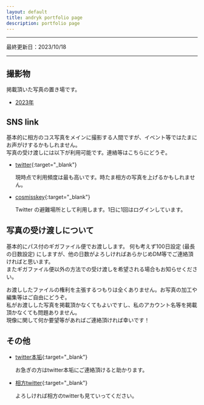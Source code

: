 ```yaml
---
layout: default
title: andryk portfolio page
description: portfolio page
---
```


---------------------------

最終更新日：2023/10/18

---------------------------

## 撮影物

掲載頂いた写真の置き場です。

* [2023年](./ph2023)

## SNS link

基本的に相方のコス写真をメインに撮影する人間ですが、イベント等ではたまにお声がけするかもしれません。  
写真の受け渡しには以下が利用可能です。連絡等はこちらにどうぞ。

* [twitter](https://twitter.com/andrykph){:target="_blank"}

    現時点で利用頻度は最も高いです。時たま相方の写真を上げるかもしれません。

* [cosmisskey](https://cosmisskey.cc/@andrykph){:target="_blank"}

    Twitter の避難場所として利用します。1日に1回はログインしています。


## 写真の受け渡しについて

基本的にパス付のギガファイル便でお渡しします。
何も考えず100日設定 (最長の日数設定) にしますが、他の日数がよろしければあらかじめDM等でご連絡頂ければと思います。  
またギガファイル便以外の方法での受け渡しを希望される場合もお知らせください。

お渡ししたファイルの権利を主張するつもりは全くありません。お写真の加工や編集等はご自由にどうぞ。  
私がお渡しした写真を掲載頂かなくてもよいですし、私のアカウント名等を掲載頂かなくても問題ありません。  
現像に関して何か要望等があればご連絡頂ければ幸いです！


## その他

* [twitter本垢](https://twitter.com/mgandryk){:target="_blank"}

    お急ぎの方はtwitter本垢にご連絡頂けると助かります。

* [相方twitter](https://twitter.com/sirokuroandkiyu){:target="_blank"}

    よろしければ相方のtwitterも見ていってください。
